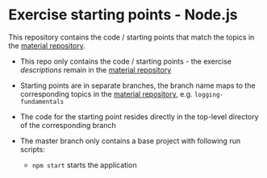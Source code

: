 # Exercise starting points - Node.js

This repository contains the code / starting points that match the topics in the [material repository](https://github.tools.sap/cloud-curriculum/material).

- This repo only contains the code / starting points - the exercise _descriptions_ remain in the [material repository](https://github.tools.sap/cloud-curriculum/material)

- Starting points are in separate branches, the branch name maps to the corresponding topics in the [material repository](https://github.tools.sap/cloud-curriculum/material), e.g. `logging-fundamentals`

- The code for the starting point resides directly in the top-level directory of the corresponding branch

- The master branch only contains a base project with following run scripts:

  - `npm start` starts the application
